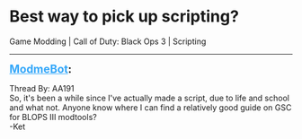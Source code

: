 # Best way to pick up scripting?
Game Modding | Call of Duty: Black Ops 3 | Scripting

---
<strong style="font-size: 1.4em;"><span style="text-decoration: underline;text-decoration-color: #34a7f9;"><span style="color:#34a7f9;">ModmeBot</span></span>:</strong>

<p>Thread By: AA191<br />So, it&#39;s been a while since I&#39;ve actually made a script, due to life and school and what not. Anyone know where I can find a relatively good guide on GSC for BLOPS III modtools?<br />-Ket</p>
